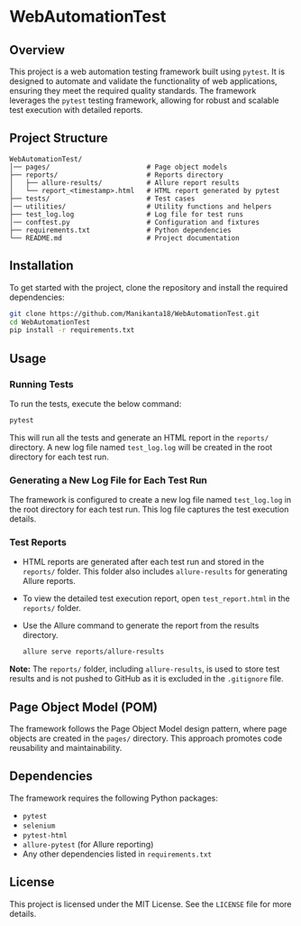# WebAutomationTest

## Overview

This project is a web automation testing framework built using `pytest`. It is designed to automate and validate the functionality of web applications, ensuring they meet the required quality standards. The framework leverages the `pytest` testing framework, allowing for robust and scalable test execution with detailed reports.

## Project Structure

```
WebAutomationTest/
│── pages/                        # Page object models
├── reports/                      # Reports directory
│   ├── allure-results/           # Allure report results
│   └── report_<timestamp>.html   # HTML report generated by pytest
├── tests/                        # Test cases
│── utilities/                    # Utility functions and helpers
├── test_log.log                  # Log file for test runs
│── conftest.py                   # Configuration and fixtures
├── requirements.txt              # Python dependencies
└── README.md                     # Project documentation
```

## Installation

To get started with the project, clone the repository and install the required dependencies:

```bash
git clone https://github.com/Manikanta18/WebAutomationTest.git
cd WebAutomationTest
pip install -r requirements.txt
```

## Usage

### Running Tests

To run the tests, execute the below command:

```bash
pytest
```

This will run all the tests and generate an HTML report in the `reports/` directory. A new log file named `test_log.log` will be created in the root directory for each test run.

### Generating a New Log File for Each Test Run

The framework is configured to create a new log file named `test_log.log` in the root directory for each test run. This log file captures the test execution details.

### Test Reports

- HTML reports are generated after each test run and stored in the `reports/` folder. This folder also includes `allure-results` for generating Allure reports.
- To view the detailed test execution report, open `test_report.html` in the `reports/` folder.

- Use the Allure command to generate the report from the results directory.
  ```bash
  allure serve reports/allure-results
  ```

**Note:** The `reports/` folder, including `allure-results`, is used to store test results and is not pushed to GitHub as it is excluded in the `.gitignore` file.

## Page Object Model (POM)

The framework follows the Page Object Model design pattern, where page objects are created in the `pages/` directory. This approach promotes code reusability and maintainability.

## Dependencies

The framework requires the following Python packages:

- `pytest`
- `selenium`
- `pytest-html`
- `allure-pytest` (for Allure reporting)
- Any other dependencies listed in `requirements.txt`

## License

This project is licensed under the MIT License. See the `LICENSE` file for more details.
